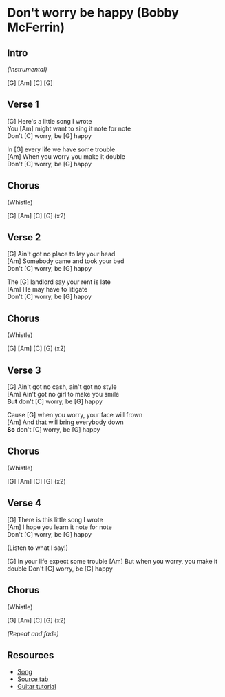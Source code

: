 # Don't worry be happy (Bobby McFerrin)

## Intro

_(Instrumental)_

[G] [Am] [C] [G]

## Verse 1

[G] Here's a little song I wrote  
You [Am] might want to sing it note for note   
Don't [C] worry, be [G] happy

In [G] every life we have some trouble  
[Am] When you worry you make it double  
Don't [C] worry, be [G] happy 
 
## Chorus

(Whistle)

[G] [Am] [C] [G] (x2)

## Verse 2

[G] Ain't got no place to lay your head  
[Am] Somebody came and took your bed  
Don't [C] worry, be [G] happy  

The [G] landlord say your rent is late  
[Am] He may have to litigate  
Don't [C] worry, be [G] happy

## Chorus

(Whistle)

[G] [Am] [C] [G] (x2)

## Verse 3

[G] Ain't got no cash, ain't got no style  
[Am] Ain't got no girl to make you smile  
**But** don't [C] worry, be [G] happy

Cause [G] when you worry, your face will frown  
[Am] And that will bring everybody down  
**So** don't [C] worry, be [G] happy

## Chorus

(Whistle)

[G] [Am] [C] [G] (x2)

## Verse 4

[G] There is this little song I wrote  
[Am] I hope you learn it note for note  
Don't [C] worry, be [G] happy

(Listen to what I say!)

[G] In your life expect some trouble 
[Am] But when you worry, you make it double 
Don't [C] worry, be [G] happy

## Chorus

(Whistle)

[G] [Am] [C] [G] (x2)

_(Repeat and fade)_

## Resources

- [Song](https://www.youtube.com/watch?v=d-diB65scQU)
- [Source tab](https://tabs.ultimate-guitar.com/tab/bobby-mcferrin/dont-worry-be-happy-chords-484289)
- [Guitar tutorial](https://www.youtube.com/watch?v=vJfE-WNl_z8)
